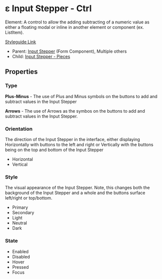 # ε Input Stepper - Ctrl

Element: A control to allow the adding subtracting of a numeric value as either a floating modal or inline in another element or component (ex. ListItem).

[Styleguide Link](https://zpl.io/a7pK0qj)

* Parent: [Input Stepper](../../components/form/inputstepper.md) (Form Component), Multiple others
* Child: [Input Stepper - Pieces](inpstepper-pieces.md)

## Properties

### Type

**Plus-Minus** - The use of Plus and Minus symbols on the buttons to add and subtract values in the Input Stepper

**Arrows** - The use of Arrows as the symbos on the buttons to add and subtract values in the Input Stepper.

### Orientation

The direction of the Input Stepper in the interface, either displaying Horizontally with buttons to the left and right or Vertically with the buttons being on the top and bottom of the Input Stepper

* Horizontal
* Vertical

### Style

The visual appearance of the Input Stepper. Note, this changes both the background of the Input Stepper and a whole and the buttons surface left/right or top/bottom.

* Primary
* Secondary
* Light
* Neutral
* Dark

### State

* Enabled
* Disabled
* Hover
* Pressed
* Focus
